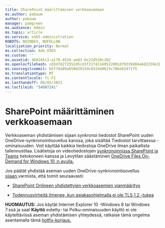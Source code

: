 ```yaml
---
title: SharePoint määrittäminen verkkoasemaan
ms.author: pebaum
author: pebaum
manager: pamgreen
ms.audience: Admin
ms.topic: article
ms.service: o365-administration
ROBOTS: NOINDEX, NOFOLLOW
localization_priority: Normal
ms.collection: Adm_O365
ms.custom: ''
ms.assetid: 4b8245c3-a179-4524-ae83-0c22d539c202
ms.openlocfilehash: cd3d7d272552d5cd3f21f41160522001d79339d84a6d2259e1b1868deee66ef0
ms.sourcegitcommit: b5f7da89a650d2915dc652449623c78be6247175
ms.translationtype: MT
ms.contentlocale: fi-FI
ms.lasthandoff: 08/05/2021
ms.locfileid: "54087241"
---
```

# <a name="map-a-sharepoint-library-to-a-network-drive"></a>SharePoint määrittäminen verkkoasemaan

Verkkoaseman yhdistämisen sijaan synkronoi tiedostot SharePoint uuden OneDrive-synkronointisovellus kanssa, joka sisältää Tiedostot tarvittaessa -ominaisuuden. Voit käyttää kaikkia tiedostoja OneDrive ilman paikallista tallennustilaa. Lisätietoja on videotiedostojen [synkronoinnissa SharePoint ja Teams](https://support.microsoft.com/office/sync-sharepoint-and-teams-files-with-your-computer-6de9ede8-5b6e-4503-80b2-6190f3354a88) tietokoneen kanssa ja Levytilan säästäminen [OneDrive Files On-Demand for Windows 10 :n avulla.](https://support.microsoft.com/office/save-disk-space-with-onedrive-files-on-demand-for-windows-10-0e6860d3-d9f3-4971-b321-7092438fb38e)

Jos päätät yhdistää aseman uuden OneDrive-synkronointisovellus [sijaan,](https://support.microsoft.com/office/sync-sharepoint-and-teams-files-with-your-computer-6de9ede8-5b6e-4503-80b2-6190f3354a88)varmista, että toimit seuraavasti:

- [SharePoint Onlineen yhdistettyjen verkkoasemien vianmääritys](/sharepoint/support/administration/troubleshoot-mapped-network-drives)

- [Todennusvirheitä ilmenee, kun asiakasohjelmalla ei ole TLS 1.2 -tukea](/sharepoint/troubleshoot/administration/authentication-errors-tls12-support#network-drive-mapped-to-a-sharepoint-library)  

**HUOMAUTUS:** Jos käytät Internet Explorer 10 -Windows 8 tai Windows 7:ssä ja saat **Käyttö**  estetty- tai Polku-ominaisuuden käyttö ei ole käytettävissä aseman yhdistämisen yhteydessä, ratkaise tämä ongelma asentamalla tämä [hotfix-korjaus.](https://support.microsoft.com/topic/error-when-you-open-a-sharepoint-document-library-in-windows-explorer-or-map-a-network-drive-to-the-library-after-you-install-internet-explorer-10-96e640ba-059f-9b09-bb91-2a0319ee8b1d)